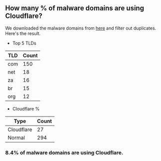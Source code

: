 ## How many % of malware domains are using Cloudflare?


We downloaded the malware domains from [here](https://urlhaus.abuse.ch) and filter out duplicates.
Here's the result.


[//]: # (start replacement)


- Top 5 TLDs

| TLD | Count |
| --- | --- |
| com | 150 |
| net | 18 |
| za | 16 |
| br | 15 |
| org | 12 |


- Cloudflare %

| Type | Count |
| --- | --- |
| Cloudflare | 27 |
| Normal | 294 |


### 8.4% of malware domains are using Cloudflare.